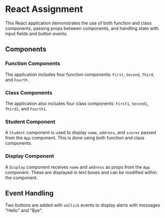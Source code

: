 # React Assignment

This React application demonstrates the use of both function and class components, passing props between components, and handling state with input fields and button events.

## Components

### Function Components

The application includes four function components: `First`, `Second`, `Third`, and `Fourth`.

### Class Components

The application also includes four class components: `First1`, `Second1`, `Third1`, and `Fourth1`.

### Student Component

A `Student` component is used to display `name`, `address`, and `scores` passed from the `App` component. This is done using both function and class components.

### Display Component

A `Display` component receives `name` and `address` as props from the `App` component. These are displayed in text boxes and can be modified within the component.

## Event Handling

Two buttons are added with `onClick` events to display alerts with messages "Hello" and "Bye".
